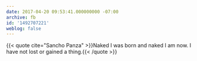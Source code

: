 ```yaml
---
date: 2017-04-20 09:53:41.000000000 -07:00
archive: fb
id: '1492707221'
weblog: false
---
```


{{< quote cite="Sancho Panza" >}}Naked I was born and naked I am now. I have not lost or gained a thing.{{< /quote >}}

